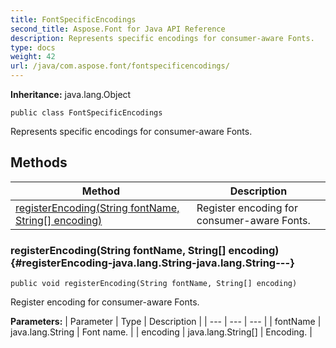```yaml
---
title: FontSpecificEncodings
second_title: Aspose.Font for Java API Reference
description: Represents specific encodings for consumer-aware Fonts.
type: docs
weight: 42
url: /java/com.aspose.font/fontspecificencodings/
---
```

**Inheritance:**
java.lang.Object
```
public class FontSpecificEncodings
```

Represents specific encodings for consumer-aware Fonts.
## Methods

| Method | Description |
| --- | --- |
| [registerEncoding(String fontName, String[] encoding)](#registerEncoding-java.lang.String-java.lang.String---) | Register encoding for consumer-aware Fonts. |
### registerEncoding(String fontName, String[] encoding) {#registerEncoding-java.lang.String-java.lang.String---}
```
public void registerEncoding(String fontName, String[] encoding)
```


Register encoding for consumer-aware Fonts.

**Parameters:**
| Parameter | Type | Description |
| --- | --- | --- |
| fontName | java.lang.String | Font name. |
| encoding | java.lang.String[] | Encoding. |


